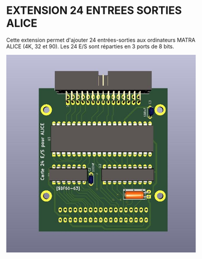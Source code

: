 # EXTENSION 24 ENTREES SORTIES ALICE

Cette extension permet d'ajouter 24 entrées-sorties aux ordinateurs MATRA ALICE (4K, 32 et 90).
Les 24 E/S sont réparties en 3 ports de 8 bits.

![Platine d'ES](./Alice_ES.jpg?raw=true "Optional Title")


